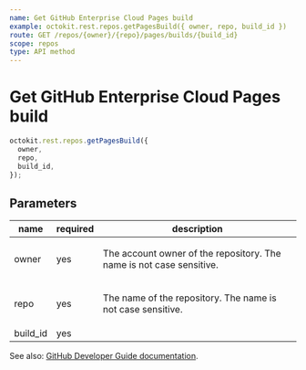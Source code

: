 ```yaml
---
name: Get GitHub Enterprise Cloud Pages build
example: octokit.rest.repos.getPagesBuild({ owner, repo, build_id })
route: GET /repos/{owner}/{repo}/pages/builds/{build_id}
scope: repos
type: API method
---
```


# Get GitHub Enterprise Cloud Pages build

```js
octokit.rest.repos.getPagesBuild({
  owner,
  repo,
  build_id,
});
```

## Parameters

<table>
  <thead>
    <tr>
      <th>name</th>
      <th>required</th>
      <th>description</th>
    </tr>
  </thead>
  <tbody>
    <tr><td>owner</td><td>yes</td><td>

The account owner of the repository. The name is not case sensitive.

</td></tr>
<tr><td>repo</td><td>yes</td><td>

The name of the repository. The name is not case sensitive.

</td></tr>
<tr><td>build_id</td><td>yes</td><td>

</td></tr>
  </tbody>
</table>

See also: [GitHub Developer Guide documentation](https://docs.github.com/enterprise-cloud@latest//rest/pages#get-github-pages-build).
